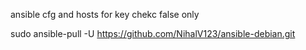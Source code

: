 ansible cfg and hosts for key chekc false only

sudo  ansible-pull  -U https://github.com/NihalV123/ansible-debian.git

